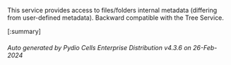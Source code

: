 






This service provides access to files/folders internal metadata (differing from user-defined metadata). Backward compatible with the Tree Service.

[:summary]

###### Auto generated by Pydio Cells Enterprise Distribution v4.3.6 on 26-Feb-2024
